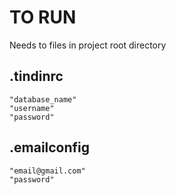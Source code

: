 # TO RUN
Needs to files in project root directory

## .tindinrc
```
"database_name"
"username"
"password"
```

## .emailconfig
```
"email@gmail.com"
"password"
```
